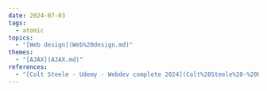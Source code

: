 ```yaml
---  
date: 2024-07-03  
tags:  
  - atomic  
topics:  
  - "[Web design](Web%20design.md)"  
themes:  
  - "[AJAX](AJAX.md)"  
references:  
  - "[Colt Steele - Udemy - Webdev complete 2024](Colt%20Steele%20-%20Udemy%20-%20Webdev%20complete%202024.md)"  
---  
```

